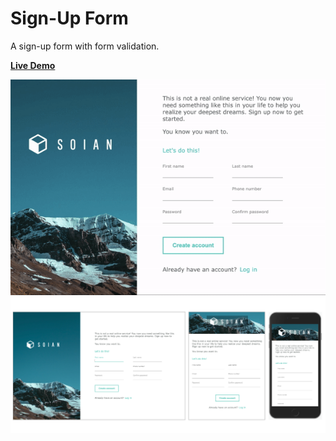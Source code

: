 # Sign-Up Form
A sign-up form with form validation.


[**Live Demo**](https://ipeng5.github.io/sign-up-form)

<img src="img/recording.gif">
<img src="img/screenshot.png">


